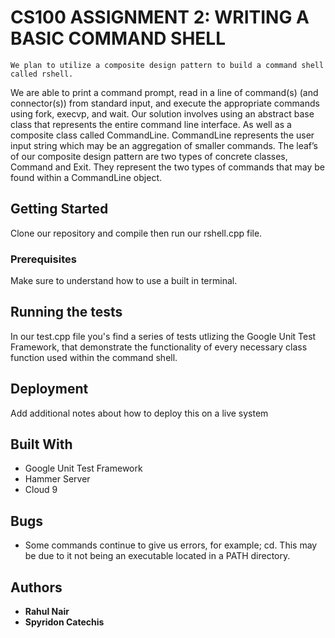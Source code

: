 # CS100 ASSIGNMENT 2: WRITING A BASIC COMMAND SHELL

	We plan to utilize a composite design pattern to build a command shell called rshell.
  We are able to print a command prompt, read in a line of command(s) (and connector(s))
  from standard input, and execute the appropriate commands using fork, execvp, and wait.
  Our solution involves using an abstract base class that represents the entire command
  line interface. As well as a composite class called CommandLine. CommandLine represents
  the user input string which may be an aggregation of smaller commands. The leaf’s of our
  composite design pattern are two types of concrete classes, Command and Exit. They
  represent the two types of commands that may be found within a CommandLine object.   

## Getting Started

  Clone our repository and compile then run our rshell.cpp file.

### Prerequisites

  Make sure to understand how to use a built in terminal.

## Running the tests

In our test.cpp file you's find a series of tests utlizing the Google Unit Test Framework, that demonstrate the functionality of every necessary class function used within the command shell.

## Deployment

Add additional notes about how to deploy this on a live system

## Built With

* Google Unit Test Framework
* Hammer Server
* Cloud 9

## Bugs
* Some commands continue to give us errors, for example; cd. This may be due to it not being an executable located in a PATH directory.

## Authors

* **Rahul Nair**
* **Spyridon Catechis**
